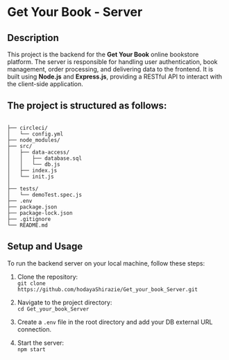 # Get Your Book - Server

## Description  
This project is the backend for the **Get Your Book** online bookstore platform. The server is responsible for handling user authentication, book management, order processing, and delivering data to the frontend. It is built using **Node.js** and **Express.js**, providing a RESTful API to interact with the client-side application.

## The project is structured as follows:
```plaintext

├── circleci/
│   └── config.yml
├── node_modules/
├── src/
│   ├── data-access/
│   │   ├── database.sql
│   │   └── db.js
│   ├── index.js
│   └── init.js
│   
├── tests/
│   └── demoTest.spec.js
├── .env
├── package.json
├── package-lock.json
├── .gitignore
└── README.md

```


## Setup and Usage  
To run the backend server on your local machine, follow these steps:

1. Clone the repository:  
   `git clone https://github.com/hodayaShirazie/Get_your_book_Server.git`

2. Navigate to the project directory:  
   `cd Get_your_book_Server`

3. Create a `.env` file in the root directory and add your DB external URL connection.

4. Start the server:  
   `npm start`
